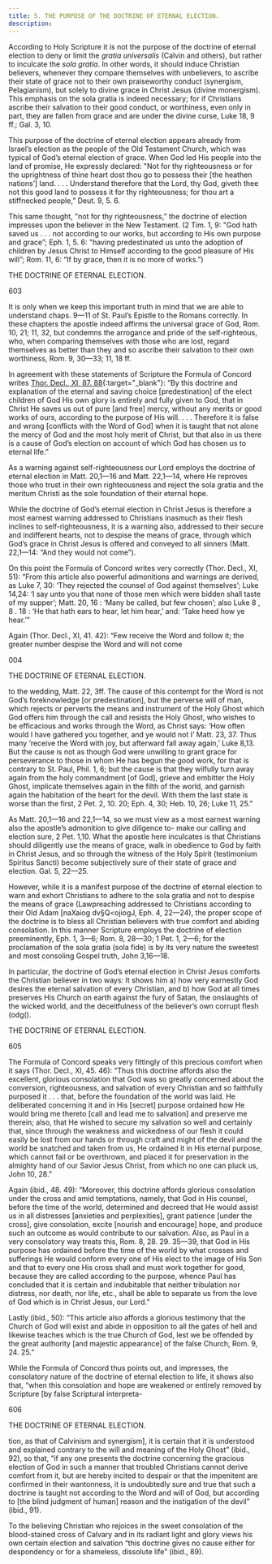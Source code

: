 ```yaml
---
title: 5. THE PURPOSE OF THE DOCTRINE OF ETERNAL ELECTION.
description: 
---
```


According to Holy Scripture it is not the purpose of the doctrine of eternal election to deny or limit the _gratia universalis_ (Calvin and others), but rather to inculcate the _sola gratia_. In other words, it should induce Christian believers, whenever they compare themselves with unbelievers, to ascribe their state of grace not to their own praiseworthy conduct (synergism, Pelagianism), but solely to divine grace in Christ Jesus (divine monergism). This emphasis on the sola gratia is indeed necessary; for if Christians ascribe their salvation to their good conduct, or worthiness, even only in part, they are fallen from grace and are under the divine curse, Luke 18, 9 ff.; Gal. 3, 10. 

This purpose of the doctrine of eternal election appears already from Israel’s election as the people of the Old Testament Church, which was typical of God’s eternal election of grace. When God led His people into the land of promise, He expressly declared: "Not for thy righteousness or for the uprightness of thine heart dost thou go to possess their [the heathen nations’] land. . . . Understand therefore that the Lord, thy God, giveth thee not this good land to possess it for thy righteousness; for thou art a stiffnecked people,” Deut. 9, 5. 6. 

This same thought, "not for thy righteousness,” the doctrine of election impresses upon the believer in the New Testament. (2 Tim. 1, 9: "God hath saved us . . . not according to our works, but according to His own purpose and grace”; Eph. 1, 5. 6: "having predestinated us unto the adoption of children by Jesus Christ to Himself according to the good pleasure of His will”; Rom. 11, 6: “If by grace, then it is no more of works.”) 



THE DOCTRINE OF ETERNAL ELECTION. 


603 


It is only when we keep this important truth in mind that we are able to understand chaps. 9—11 of St. Paul’s Epistle to the Romans correctly. In these chapters the apostle indeed affirms the universal grace of God, Rom. 10, 21; 11, 32, but condemns the arrogance and pride of the self-righteous, who, when comparing themselves with those who are lost, regard themselves as better than they and so ascribe their salvation to their own worthiness, Rom. 9, 30—33; 11, 18 ff. 

In agreement with these statements of Scripture the Formula of Concord writes [Thor. Decl., XI, 87. 88](https://boc.confident.faith/sd-xi-0087){:target="_blank"}: “By this doctrine and explanation of the eternal and saving choice [predestination] of the elect children of God His own glory is entirely and fully given to God, that in Christ He saves us out of pure [and free] mercy, without any merits or good works of ours, according to the purpose of His will. . . . Therefore it is false and wrong [conflicts with the Word of God] when it is taught that not alone the mercy of God and the most holy merit of Christ, but that also in us there is a cause of God’s election on account of which God has chosen us to eternal life.” 

As a warning against self-righteousness our Lord employs the doctrine of eternal election in Matt. 20,1—16 and Matt. 22,1—14, where He reproves those who trust in their own righteousness and reject the sola gratia and the meritum Christi as the sole foundation of their eternal hope. 

While the doctrine of God’s eternal election in Christ Jesus is therefore a most earnest warning addressed to Christians inasmuch as their flesh inclines to self-righteousness, it is a warning also, addressed to their secure and indifferent hearts, not to despise the means of grace, through which God’s grace in Christ Jesus is offered and conveyed to all sinners (Matt. 22,1—14: “And they would not come”). 

On this point the Formula of Concord writes very correctly (Thor. Decl., XI, 51): “From this article also powerful admonitions and warnings are derived, as Luke 7, 30: ‘They rejected the counsel of God against themselves’; Luke 14,24: ‘I say unto you that none of those men which were bidden shall taste of my supper’; Matt. 20, 16 : ‘Many be called, but few chosen’; also Luke 8 , 8 . 18 : ‘He that hath ears to hear, let him hear,’ and: ‘Take heed how ye hear.’” 

Again (Thor. Decl., XI, 41. 42): “Few receive the Word and follow it; the greater number despise the Word and will not come 



004 


THE DOCTRINE OF ETERNAL ELECTION. 


to the wedding, Matt. 22, 3ff. The cause of this contempt for the Word is not God’s foreknowledge [or predestination], but the perverse will of man, which rejects or perverts the means and instrument of the Holy Ghost which God offers him through the call and resists the Holy Ghost, who wishes to be efficacious and works through the Word, as Christ says: ‘How often would I have gathered you together, and ye would not I’ Matt. 23, 37. Thus many ‘receive the Word with joy, but afterward fall away again,’ Luke 8,13. But the cause is not as though God were unwilling to grant grace for perseverance to those in whom He has begun the good work, for that is contrary to St. Paul, Phil. 1, 6; but the cause is that they wilfully turn away again from the holy commandment [of God], grieve and embitter the Holy Ghost, implicate themselves again in the filth of the world, and garnish again the habitation of the heart for the devil. With them the last state is worse than the first, 2 Pet. 2, 10. 20; Eph. 4, 30; Heb. 10, 26; Luke 11, 25.” 

As Matt. 20,1—16 and 22,1—14, so we must view as a most earnest warning also the apostle’s admonition to give diligence to- make our calling and election sure, 2 Pet. 1,10. What the apostle here inculcates is that Christians should diligently use the means of grace, walk in obedience to God by faith in Christ Jesus, and so through the witness of the Holy Spirit (testimonium Spiritus Sancti) become subjectively sure of their state of grace and election. Gal. 5, 22—25. 

However, while it is a manifest purpose of the doctrine of eternal election to warn and exhort Christians to adhere to the sola gratia and not to despise the means of grace (Lawpreaching addressed to Christians according to their Old Adam [naXaiog dv§Q<ojiogJ, Eph. 4, 22—24), the proper scope of the doctrine is to bless all Christian believers with true comfort and abiding consolation. In this manner Scripture employs the doctrine of election preeminently, Eph. 1, 3—6; Rom. 8, 28—30; 1 Pet. 1, 2—6; for the proclamation of the sola gratia (sola fide) is by its very nature the sweetest and most consoling Gospel truth, John 3,16—18. 

In particular, the doctrine of God’s eternal election in Christ Jesus comforts the Christian believer in two ways: It shows him a) how very earnestly God desires the eternal salvation of every Christian, and b) how God at all times preserves His Church on earth against the fury of Satan, the onslaughts of the wicked world, and the deceitfulness of the believer’s own corrupt flesh (odg(). 



THE DOCTRINE OF ETERNAL ELECTION. 


605 


The Formula of Concord speaks very fittingly of this precious comfort when it says (Thor. Decl., XI, 45. 46): “Thus this doctrine affords also the excellent, glorious consolation that God was so greatly concerned about the conversion, righteousness, and salvation of every Christian and so faithfully purposed it . . . that, before the foundation of the world was laid. He deliberated concerning it and in His [secret] purpose ordained how He would bring me thereto [call and lead me to salvation] and preserve me therein; also, that He wished to secure my salvation so well and certainly that, since through the weakness and wickedness of our flesh it could easily be lost from our hands or through craft and might of the devil and the world be snatched and taken from us, He ordained it in His eternal purpose, which cannot fail or be overthrown, and placed it for preservation in the almighty hand of our Savior Jesus Christ, from which no one can pluck us, John 10, 28.” 

Again (ibid., 48. 49): “Moreover, this doctrine affords glorious consolation under the cross and amid temptations, namely, that God in His counsel, before the time of the world, determined and decreed that He would assist us in all distresses [anxieties and perplexities], grant patience [under the cross], give consolation, excite [nourish and encourage] hope, and produce such an outcome as would contribute to our salvation. Also, as Paul in a very consolatory way treats this, Rom. 8, 28. 29. 35—39, that God in His purpose has ordained before the time of the world by what crosses and sufferings He would conform every one of His elect to the image of His Son and that to every one His cross shall and must work together for good, because they are called according to the purpose, whence Paul has concluded that it is certain and indubitable that neither tribulation nor distress, nor death, nor life, etc., shall be able to separate us from the love of God which is in Christ Jesus, our Lord.” 

Lastly (ibid., 50): “This article also affords a glorious testimony that the Church of God will exist and abide in opposition to all the gates of hell and likewise teaches which is the true Church of God, lest we be offended by the great authority [and majestic appearance] of the false Church, Rom. 9, 24. 25.” 

While the Formula of Concord thus points out, and impresses, the consolatory nature of the doctrine of eternal election to life, it shows also that, “when this consolation and hope are weakened or entirely removed by Scripture [by false Scriptural interpreta- 



606 


THE DOCTRINE OF ETERNAL ELECTION. 


tion, as that of Calvinism and synergism], it is certain that it is understood and explained contrary to the will and meaning of the Holy Ghost” (ibid., 92), so that, “if any one presents the doctrine concerning the gracious election of God in such a manner that troubled Christians cannot derive comfort from it, but are hereby incited to despair or that the impenitent are confirmed in their wantonness, it is undoubtedly sure and true that such a doctrine is taught not according to the Word and will of God, but according to [the blind judgment of human] reason and the instigation of the devil” (ibid., 91). 

To the believing Christian who rejoices in the sweet consolation of the blood-stained cross of Calvary and in its radiant light and glory views his own certain election and salvation “this doctrine gives no cause either for despondency or for a shameless, dissolute life” (ibid., 89). 
